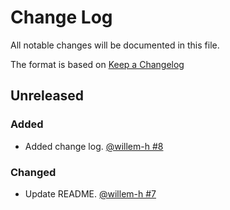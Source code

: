 # Change Log

All notable changes will be documented in this file.

The format is based on [Keep a Changelog](http://keepachangelog.com/)

## Unreleased
### Added
- Added change log.
  [@willem-h #8](https://github.com/willem-h/openshelf/pull/8)

### Changed
- Update README.
  [@willem-h #7](https://github.com/willem-h/openshelf/pull/7)
